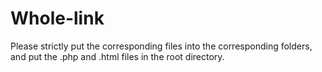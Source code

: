 # Whole-link
Please strictly put the corresponding files into the corresponding folders, 
and put the .php and .html files in the root directory.